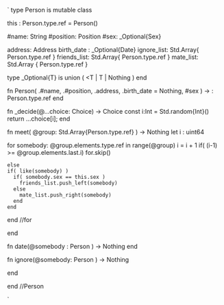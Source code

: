 
`
type Person is
mutable class 

this : Person.type.ref = Person()

#name: String
#position: Position
#sex: _Optional{Sex}

address: Address
birth_date : _Optional{Date} 
ignore_list: Std.Array{ Person.type.ref } 
friends_list: Std.Array{ Person.type.ref }
mate_list: Std.Array { Person.type.ref }


type _Optional{T} is 
union ( <T | T | Nothing )
end

fn Person( .#name, .#position, .address, .birth_date = Nothing, #sex ) -> : Person.type.ref
end


fn _decide(@...choice: Choice) -> Choice
  const i:Int = Std.random{Int}()
  return ...choice[i];
end


fn meet( @group: Std.Array{Person.type.ref} ) -> Nothing
  let i : uint64

  for somebody: @group.elements.type.ref in range(@group) 
    i = i + 1
    if( (i-1) >= @group.elements.last.i)
      for.skip()
    
    else
    if( like(somebody) )
      if( somebody.sex == this.sex )
        friends_list.push_left(somebody)
      else
        mate_list.push_right(somebody)
      end
    end

  end //for

  end

fn date(@somebody : Person ) -> Nothing
end

fn ignore(@somebody: Person ) -> Nothing

end


end //Person


`













